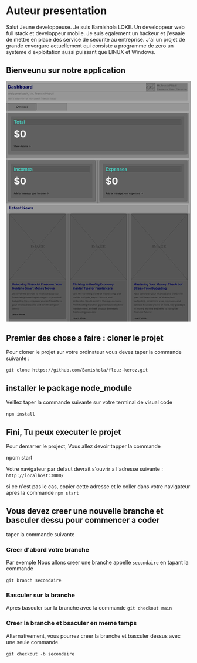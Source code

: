 # Auteur presentation

Salut Jeune developpeuse. Je suis Bamishola LOKE. Un developpeur web full stack et developpeur mobile. Je suis egalement un hackeur et j'esaaie de mettre en place des service de securite au entreprise. J'ai un projet de grande envergure actuellement qui consiste a programme de zero un systeme d'exploitation aussi puissant que LINUX et Windows.

## Bienveunu sur notre application

![Texte alternatif](doc/wireframes/dashboard.jpg)

## Premier des chose a faire : cloner le projet

Pour cloner le projet sur votre ordinateur vous devez taper la commande suivante :

`git clone https://github.com/Bamishola/flouz-keroz.git`

## installer le package node_module

Veillez taper la commande suivante sur votre terminal de visual code

`npm install`

## Fini, Tu peux executer le projet

Pour demarrer le project, Vous allez devoir tapper la commande

npom start

Votre navigateur par defaut devrait s'ouvrir a l'adresse suivante :
`http://localhost:3000/`

si ce n'est pas le cas, copier cette adresse et le coller dans votre navigateur apres la commande `npm start`

## Vous devez creer une nouvelle branche et basculer dessu pour commencer a coder

taper la commande suivante

### Creer d'abord votre branche

Par exemple Nous allons creer une branche appelle `secondaire` en tapant la commande

`git branch secondaire`

### Basculer sur la branche

Apres basculer sur la branche avec la commande
`git checkout main`

### Creer la branche et bsaculer en meme temps

Alternativement, vous pourrez creer la branche et basculer dessus avec une seule commande.

`git checkout -b secondaire`
